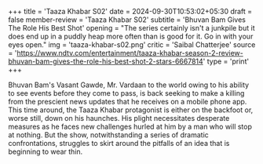 +++
title = 'Taaza Khabar S02'
date = 2024-09-30T10:53:02+05:30
draft = false
member-review = 'Taaza Khabar S02'
subtitle = 'Bhuvan Bam Gives The Role His Best Shot'
opening = "The series certainly isn't a junkpile but it does end up in a puddly heap more often than is good for it. Go in with your eyes open."
img = 'taaza-khabar-s02.png'
critic = 'Saibal Chatterjee'
source = 'https://www.ndtv.com/entertainment/taaza-khabar-season-2-review-bhuvan-bam-gives-the-role-his-best-shot-2-stars-6667814'
type = 'print'
+++

Bhuvan Bam's Vasant Gawde, Mr. Vardaan to the world owing to his ability to see events before they come to pass, is back seeking to make a killing from the prescient news updates that he receives on a mobile phone app. This time around, the Taaza Khabar protagonist is either on the backfoot or, worse still, down on his haunches. His plight necessitates desperate measures as he faces new challenges hurled at him by a man who will stop at nothing. But the show, notwithstanding a series of dramatic confrontations, struggles to skirt around the pitfalls of an idea that is beginning to wear thin.
